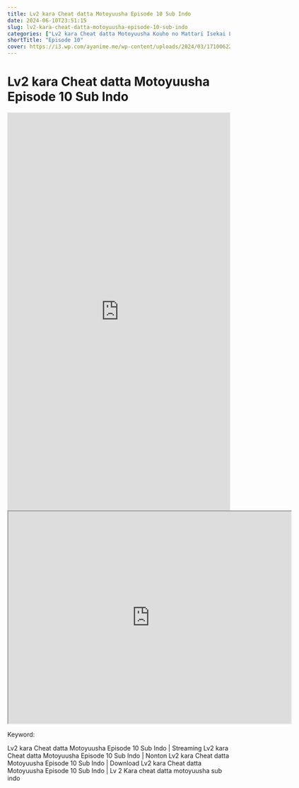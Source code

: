 ```yaml
---
title: Lv2 kara Cheat datta Motoyuusha Episode 10 Sub Indo
date: 2024-06-10T23:51:15
slug: lv2-kara-cheat-datta-motoyuusha-episode-10-sub-indo
categories: ["Lv2 kara Cheat datta Motoyuusha Kouho no Mattari Isekai Life"]
shortTitle: "Episode 10"
cover: https://i3.wp.com/ayanime.me/wp-content/uploads/2024/03/1710062250-3301-141711.jpg
---
```


# Lv2 kara Cheat datta Motoyuusha Episode 10 Sub Indo

<iframe src="https://play.ayanime.me/include/fluidplayer/fluidplayer.php?VideoSrc1=https%3A%2F%2Fdrive.google.com%2Ffile%2Fd%2F15DEQJoBLMjZthiNjfJSo9TUTOsGA585f%2Fpreview&VideoType1=video%2Fmp4&VideoQuality1=480p&VideoSrc2=https%3A%2F%2Fdrive.google.com%2Ffile%2Fd%2F1bw40uMhlJ25l0iIjBgYs15z99SONw9JE%2Fpreview&VideoType2=video%2Fmp4&VideoQuality2=720p&VideoSrc3=https%3A%2F%2Fdrive.google.com%2Ffile%2Fd%2F1vpngtSG3cZqPGVvJp-VTyXNzrf4DH3C3%2Fpreview&VideoType3=video%2Fmp4&VideoQuality3=1080p&VideoSrc4=&VideoType4=&VideoQuality4=&VideoPoster=&VideoTrack1=&kind1=&srclang1=&label1=&default1=&VideoTrack2=&kind2=&srclang2=&label2=&default2=&player=fluid+player&server=Drive+API&api=&width=100%25&height=900px" frameborder="0" width="100%" height="900px" allowfullscreen="allowfullscreen" scrolling="no"></iframe>
<iframe src="https://drive.google.com/file/d/1vpngtSG3cZqPGVvJp-VTyXNzrf4DH3C3/preview" width="640" height="480" allow="accelerometer; autoplay; encrypted-media; gyroscope; fullscreen; picture-in-picture" scrolling="no" seamless="" sandbox="allow-same-origin allow-scripts"></iframe>

Keyword:
<p>Lv2 kara Cheat datta Motoyuusha Episode 10 Sub Indo | Streaming Lv2 kara Cheat datta Motoyuusha Episode 10 Sub Indo | Nonton Lv2 kara Cheat datta Motoyuusha Episode 10 Sub Indo | Download Lv2 kara Cheat datta Motoyuusha Episode 10 Sub Indo | Lv 2 Kara cheat datta motoyuusha sub indo</p>

